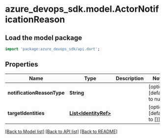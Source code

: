 # azure_devops_sdk.model.ActorNotificationReason

## Load the model package
```dart
import 'package:azure_devops_sdk/api.dart';
```

## Properties
Name | Type | Description | Notes
------------ | ------------- | ------------- | -------------
**notificationReasonType** | **String** |  | [optional] [default to null]
**targetIdentities** | [**List&lt;IdentityRef&gt;**](IdentityRef.md) |  | [optional] [default to []]

[[Back to Model list]](../README.md#documentation-for-models) [[Back to API list]](../README.md#documentation-for-api-endpoints) [[Back to README]](../README.md)



